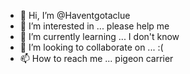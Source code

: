 - 👋 Hi, I’m @Haventgotaclue
- 👀 I’m interested in ... please help me
- 🌱 I’m currently learning ... I don't know
- 💞️ I’m looking to collaborate on ... :(
- 📫 How to reach me ... pigeon carrier

<!---
Haventgotaclue/Haventgotaclue is a ✨ special ✨ repository because its `README.md` (this file) appears on your GitHub profile.
You can click the Preview link to take a look at your changes.
--->
